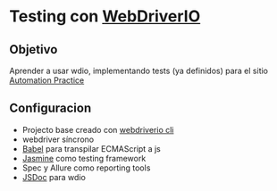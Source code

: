 # Testing con [WebDriverIO](https://webdriver.io/)
## Objetivo
Aprender a usar wdio, implementando tests (ya definidos) para el sitio [Automation Practice](http://automationpractice.com/index.php)
## Configuracion
* Projecto base creado con [webdriverio cli](https://webdriver.io/docs/clioptions.html)
* webdriver síncrono
* [Babel](https://babeljs.io/) para transpilar ECMAScript a js
* [Jasmine](https://jasmine.github.io/) como testing framework
* Spec y Allure como reporting tools
* [JSDoc](https://dev.to/paulasantamaria/document-your-javascript-code-with-jsdoc-2fbf) para wdio
